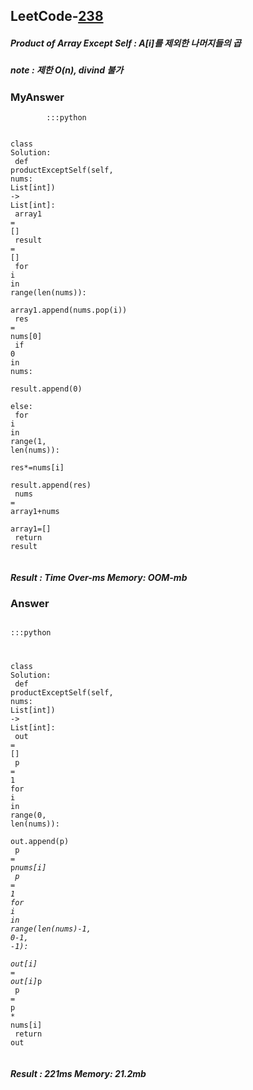 <h2>LeetCode-<a href="https://leetcode.com/problems/product-of-array-except-self/">238</a></h2>
<h5>Product of Array Except Self : A[i]를 제외한 나머지들의 곱</h5>
<h5>note : 제한 O(n), divind 불가</h5><h3>MyAnswer</h3><div class="codehilite"><pre><span></span><code><span class="w">        </span><span class="o">::</span><span class="err">:</span><span class="n">python</span><span class="w"></span>

<span class="k">class</span><span class="w"> </span><span class="nl">Solution</span><span class="p">:</span><span class="w"></span>
<span class="w">    </span><span class="n">def</span><span class="w"> </span><span class="n">productExceptSelf</span><span class="p">(</span><span class="n">self</span><span class="p">,</span><span class="w"> </span><span class="nl">nums</span><span class="p">:</span><span class="w"> </span><span class="n">List</span><span class="o">[</span><span class="n">int</span><span class="o">]</span><span class="p">)</span><span class="w"> </span><span class="o">-&gt;</span><span class="w"> </span><span class="n">List</span><span class="o">[</span><span class="n">int</span><span class="o">]</span><span class="err">:</span><span class="w"></span>
<span class="w">        </span><span class="n">array1</span><span class="w"> </span><span class="o">=</span><span class="w"> </span><span class="err">[]</span><span class="w"></span>
<span class="w">        </span><span class="k">result</span><span class="w"> </span><span class="o">=</span><span class="w"> </span><span class="err">[]</span><span class="w"></span>
<span class="w">        </span><span class="k">for</span><span class="w"> </span><span class="n">i</span><span class="w"> </span><span class="ow">in</span><span class="w"> </span><span class="k">range</span><span class="p">(</span><span class="nf">len</span><span class="p">(</span><span class="n">nums</span><span class="p">))</span><span class="err">:</span><span class="w"></span>
<span class="w">            </span><span class="n">array1</span><span class="p">.</span><span class="n">append</span><span class="p">(</span><span class="n">nums</span><span class="p">.</span><span class="n">pop</span><span class="p">(</span><span class="n">i</span><span class="p">))</span><span class="w"></span>
<span class="w">            </span><span class="n">res</span><span class="w"> </span><span class="o">=</span><span class="w"> </span><span class="n">nums</span><span class="o">[</span><span class="n">0</span><span class="o">]</span><span class="w"></span>
<span class="w">            </span><span class="k">if</span><span class="w"> </span><span class="mi">0</span><span class="w"> </span><span class="ow">in</span><span class="w"> </span><span class="nl">nums</span><span class="p">:</span><span class="w"></span>
<span class="w">                </span><span class="k">result</span><span class="p">.</span><span class="n">append</span><span class="p">(</span><span class="mi">0</span><span class="p">)</span><span class="w"></span>
<span class="w">            </span><span class="k">else</span><span class="err">:</span><span class="w"></span>
<span class="w">                </span><span class="k">for</span><span class="w"> </span><span class="n">i</span><span class="w"> </span><span class="ow">in</span><span class="w"> </span><span class="k">range</span><span class="p">(</span><span class="mi">1</span><span class="p">,</span><span class="w"> </span><span class="nf">len</span><span class="p">(</span><span class="n">nums</span><span class="p">))</span><span class="err">:</span><span class="w"></span>
<span class="w">                    </span><span class="n">res</span><span class="o">*=</span><span class="n">nums</span><span class="o">[</span><span class="n">i</span><span class="o">]</span><span class="w"></span>
<span class="w">                </span><span class="k">result</span><span class="p">.</span><span class="n">append</span><span class="p">(</span><span class="n">res</span><span class="p">)</span><span class="w"></span>
<span class="w">            </span><span class="n">nums</span><span class="w"> </span><span class="o">=</span><span class="w"> </span><span class="n">array1</span><span class="o">+</span><span class="n">nums</span><span class="w"></span>
<span class="w">            </span><span class="n">array1</span><span class="o">=</span><span class="err">[]</span><span class="w"></span>
<span class="w">        </span><span class="k">return</span><span class="w"> </span><span class="k">result</span><span class="w"></span>
</code></pre></div><h5>Result : Time Over-ms Memory: OOM-mb</h5><h3>Answer</h3><div class="codehilite"><pre><span></span><code><span class="w">        </span><span class="o">::</span><span class="err">:</span><span class="n">python</span><span class="w"></span>

<span class="k">class</span><span class="w"> </span><span class="nl">Solution</span><span class="p">:</span><span class="w"></span>
<span class="w">    </span><span class="n">def</span><span class="w"> </span><span class="n">productExceptSelf</span><span class="p">(</span><span class="n">self</span><span class="p">,</span><span class="w"> </span><span class="nl">nums</span><span class="p">:</span><span class="w"> </span><span class="n">List</span><span class="o">[</span><span class="n">int</span><span class="o">]</span><span class="p">)</span><span class="w"> </span><span class="o">-&gt;</span><span class="w"> </span><span class="n">List</span><span class="o">[</span><span class="n">int</span><span class="o">]</span><span class="err">:</span><span class="w"></span>
<span class="w">        </span><span class="k">out</span><span class="w"> </span><span class="o">=</span><span class="w"> </span><span class="err">[]</span><span class="w"></span>
<span class="w">        </span><span class="n">p</span><span class="w"> </span><span class="o">=</span><span class="w"> </span><span class="mi">1</span><span class="w"></span>
<span class="w">        </span><span class="k">for</span><span class="w"> </span><span class="n">i</span><span class="w"> </span><span class="ow">in</span><span class="w"> </span><span class="k">range</span><span class="p">(</span><span class="mi">0</span><span class="p">,</span><span class="w"> </span><span class="nf">len</span><span class="p">(</span><span class="n">nums</span><span class="p">))</span><span class="err">:</span><span class="w"></span>
<span class="w">            </span><span class="k">out</span><span class="p">.</span><span class="n">append</span><span class="p">(</span><span class="n">p</span><span class="p">)</span><span class="w"></span>
<span class="w">            </span><span class="n">p</span><span class="w"> </span><span class="o">=</span><span class="w"> </span><span class="n">p</span><span class="o">*</span><span class="n">nums</span><span class="o">[</span><span class="n">i</span><span class="o">]</span><span class="w"></span>
<span class="w">        </span><span class="n">p</span><span class="w"> </span><span class="o">=</span><span class="w"> </span><span class="mi">1</span><span class="w"></span>
<span class="w">        </span><span class="k">for</span><span class="w"> </span><span class="n">i</span><span class="w"> </span><span class="ow">in</span><span class="w"> </span><span class="k">range</span><span class="p">(</span><span class="nf">len</span><span class="p">(</span><span class="n">nums</span><span class="p">)</span><span class="o">-</span><span class="mi">1</span><span class="p">,</span><span class="w"> </span><span class="mi">0</span><span class="o">-</span><span class="mi">1</span><span class="p">,</span><span class="w"> </span><span class="o">-</span><span class="mi">1</span><span class="p">)</span><span class="err">:</span><span class="w"></span>
<span class="w">            </span><span class="k">out</span><span class="o">[</span><span class="n">i</span><span class="o">]</span><span class="w"> </span><span class="o">=</span><span class="w"> </span><span class="k">out</span><span class="o">[</span><span class="n">i</span><span class="o">]*</span><span class="n">p</span><span class="w"></span>
<span class="w">            </span><span class="n">p</span><span class="w"> </span><span class="o">=</span><span class="w"> </span><span class="n">p</span><span class="w"> </span><span class="o">*</span><span class="w"> </span><span class="n">nums</span><span class="o">[</span><span class="n">i</span><span class="o">]</span><span class="w"></span>
<span class="w">        </span><span class="k">return</span><span class="w"> </span><span class="k">out</span><span class="w"></span>
</code></pre></div><h5>Result : 221ms Memory: 21.2mb</h5>